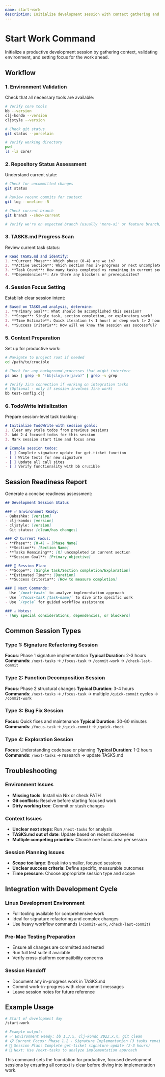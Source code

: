 ```yaml
---
name: start-work
description: Initialize development session with context gathering and environment validation
---
```


# Start Work Command

Initialize a productive development session by gathering context, validating environment, and setting focus for the work ahead.

## Workflow

### 1. Environment Validation

Check that all necessary tools are available:

```bash
# Verify core tools
bb --version
clj-kondo --version
cljstyle --version

# Check git status
git status --porcelain

# Verify working directory
pwd
ls -la core/
```

### 2. Repository Status Assessment

Understand current state:

```bash
# Check for uncommitted changes
git status

# Review recent commits for context
git log --oneline -5

# Check current branch
git branch --show-current

# Verify we're on expected branch (usually 'more-ai' or feature branch)
```

### 3. TASKS.md Progress Scan

Review current task status:

```markdown
# Read TASKS.md and identify:
1. **Current Phase**: Which phase (0-4) are we in?
2. **Active Section**: Which section has in-progress or next uncompleted tasks?
3. **Task Count**: How many tasks completed vs remaining in current section?
4. **Dependencies**: Are there any blockers or prerequisites?
```

### 4. Session Focus Setting

Establish clear session intent:

```markdown
# Based on TASKS.md analysis, determine:
1. **Primary Goal**: What should be accomplished this session?
2. **Scope**: Single task, section completion, or exploratory work?
3. **Time Estimate**: Quick iteration (< 1 hour) or deep work (> 2 hours)?
4. **Success Criteria**: How will we know the session was successful?
```

### 5. Context Preparation

Set up for productive work:

```bash
# Navigate to project root if needed
cd /path/to/crucible

# Check for any background processes that might interfere
ps aux | grep -E "(bb|clojure|java)" | grep -v grep

# Verify Jira connection if working on integration tasks
# (Optional - only if session involves Jira work)
bb test-config.clj
```

### 6. TodoWrite Initialization

Prepare session-level task tracking:

```markdown
# Initialize TodoWrite with session goals:
1. Clear any stale todos from previous sessions
2. Add 2-4 focused todos for this session
3. Mark session start time and focus area

# Example session todos:
- [ ] Complete signature update for get-ticket function
- [ ] Write tests for new signature
- [ ] Update all call sites
- [ ] Verify functionality with bb crucible
```

## Session Readiness Report

Generate a concise readiness assessment:

```markdown
## Development Session Status

### ✅ Environment Ready:
- Babashka: [version]
- clj-kondo: [version]  
- cljstyle: [version]
- Git status: [clean/has changes]

### 📋 Current Focus:
- **Phase**: [0-4] - [Phase Name]
- **Section**: [Section Name]
- **Tasks Remaining**: [X] uncompleted in current section
- **Session Goal**: [Primary objective]

### 🎯 Session Plan:
- **Scope**: [Single task/Section completion/Exploration]
- **Estimated Time**: [Duration]
- **Success Criteria**: [How to measure completion]

### 🔄 Next Commands:
- Use `/next-tasks` to analyze implementation approach
- Use `/focus-task [task-name]` to dive into specific work
- Use `/cycle` for guided workflow assistance

### ⚠️ Notes:
- [Any special considerations, dependencies, or blockers]
```

## Common Session Types

### Type 1: Signature Refactoring Session

**Focus**: Phase 1 signature implementation
**Typical Duration**: 2-3 hours
**Commands**: `/next-tasks` → `/focus-task` → `/commit-work` → `/check-last-commit`

### Type 2: Function Decomposition Session

**Focus**: Phase 2 structural changes
**Typical Duration**: 3-4 hours
**Commands**: `/next-tasks` → `/focus-task` → multiple `/quick-commit` cycles → `/commit-work`

### Type 3: Bug Fix Session

**Focus**: Quick fixes and maintenance
**Typical Duration**: 30-60 minutes
**Commands**: `/focus-task` → `/quick-commit` → `/quick-check`

### Type 4: Exploration Session

**Focus**: Understanding codebase or planning
**Typical Duration**: 1-2 hours
**Commands**: `/next-tasks` → research → update TASKS.md

## Troubleshooting

### Environment Issues

- **Missing tools**: Install via Nix or check PATH
- **Git conflicts**: Resolve before starting focused work
- **Dirty working tree**: Commit or stash changes

### Context Issues

- **Unclear next steps**: Run `/next-tasks` for analysis
- **TASKS.md out of date**: Update based on recent discoveries
- **Multiple competing priorities**: Choose one focus area per session

### Session Planning Issues

- **Scope too large**: Break into smaller, focused sessions
- **Unclear success criteria**: Define specific, measurable outcomes
- **Time pressure**: Choose appropriate session type and scope

## Integration with Development Cycle

### Linux Development Environment

- Full tooling available for comprehensive work
- Ideal for signature refactoring and complex changes
- Use heavy workflow commands (`/commit-work`, `/check-last-commit`)

### Pre-Mac Testing Preparation

- Ensure all changes are committed and tested
- Run full test suite if available
- Verify cross-platform compatibility concerns

### Session Handoff

- Document any in-progress work in TASKS.md
- Commit work-in-progress with clear commit messages
- Leave session notes for future reference

## Example Usage

```bash
# Start of development day
/start-work

# Example output:
# ✅ Environment Ready: bb 1.3.x, clj-kondo 2023.x.x, git clean
# 📋 Current Focus: Phase 1.2 - Signature Implementation (3 tasks remaining)
# 🎯 Session Plan: Complete get-ticket signature update (2-3 hours)
# 🔄 Next: Use /next-tasks to analyze implementation approach
```

This command sets the foundation for productive, focused development sessions by ensuring all context is clear before diving into implementation work.
